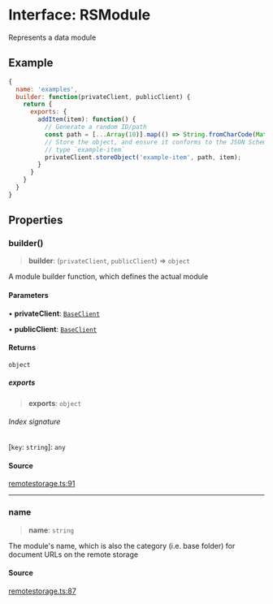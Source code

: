 # Interface: RSModule

Represents a data module

## Example

```js
{
  name: 'examples',
  builder: function(privateClient, publicClient) {
    return {
      exports: {
        addItem(item): function() {
          // Generate a random ID/path
          const path = [...Array(10)].map(() => String.fromCharCode(Math.floor(Math.random() * 95) + 32)).join('');
          // Store the object, and ensure it conforms to the JSON Schema
          // type `example-item`
          privateClient.storeObject('example-item', path, item);
        }
      }
    }
  }
}
```

## Properties

### builder()

> **builder**: (`privateClient`, `publicClient`) => `object`

A module builder function, which defines the actual module

#### Parameters

• **privateClient**: [`BaseClient`](../../baseclient/classes/BaseClient.md)

• **publicClient**: [`BaseClient`](../../baseclient/classes/BaseClient.md)

#### Returns

`object`

##### exports

> **exports**: `object`

###### Index signature

 \[`key`: `string`\]: `any`

#### Source

[remotestorage.ts:91](https://github.com/remotestorage/remotestorage.js/blob/65f5343823175e12058c01e23219a8cc9d34932b/src/remotestorage.ts#L91)

***

### name

> **name**: `string`

The module's name, which is also the category (i.e. base folder) for document URLs on the remote storage

#### Source

[remotestorage.ts:87](https://github.com/remotestorage/remotestorage.js/blob/65f5343823175e12058c01e23219a8cc9d34932b/src/remotestorage.ts#L87)
